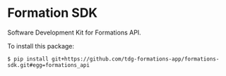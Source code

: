 # Formation SDK

Software Development Kit for Formations API.

To install this package:
```{shell}
$ pip install git+https://github.com/tdg-formations-app/formations-sdk.git#egg=formations_api
```
